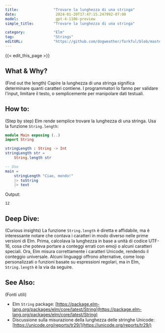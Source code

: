 ```yaml
---
title:                "Trovare la lunghezza di una stringa"
date:                  2024-01-20T17:47:15.247992-07:00
model:                 gpt-4-1106-preview
simple_title:         "Trovare la lunghezza di una stringa"

category:             "Elm"
tag:                  "Strings"
editURL:              "https://github.com/dogweather/forkful/blob/master/content/it/elm/finding-the-length-of-a-string.md"
---
```


{{< edit_this_page >}}

## What & Why?
(Find out the length)
Capire la lunghezza di una stringa significa determinare quanti caratteri contiene. I programmatori lo fanno per validare l'input, limitare il testo, o semplicemente per manipolare dati testuali.

## How to:
(Step by step)
Elm rende semplice trovare la lunghezza di una stringa. Usa la funzione `String.length`:

```Elm
module Main exposing (..)
import String

stringLength : String -> Int
stringLength str =
    String.length str

-- Uso
main =
    stringLength "Ciao, mondo!" 
    |> toString
    |> text
```

Output:

```
12
```

## Deep Dive:
(Curious insights)
La funzione `String.length` è diretta e affidabile, ma è interessante notare che contava i caratteri in modo diverso nelle prime versioni di Elm. Prima, calcolava la lunghezza in base a unità di codice UTF-16, cosa che poteva portare a conteggi errati con emoji o alcuni caratteri speciali. Ora, Elm misura correttamente i caratteri Unicode, rendendo il conteggio universale. Alcuni linguaggi offrono alternative, come loop personalizzati o funzioni basate su espressioni regolari, ma in Elm, `String.length` è la via da seguire.

## See Also:
(Fonti utili)
- Elm `String` package: [https://package.elm-lang.org/packages/elm/core/latest/String](https://package.elm-lang.org/packages/elm/core/latest/String)
- Discussione sulla misurazione della lunghezza delle stringhe Unicode: [https://unicode.org/reports/tr29/](https://unicode.org/reports/tr29/)

